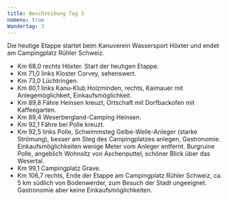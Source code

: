 ```yaml
---
title: Beschreibung Tag 3
nomenu: true
Wandertag: 3
---
```

Die heutige Etappe startet beim Kanuverein Wassersport Höxter und endet am Campingplatz Rühler Schweiz.

- Km 68,0 rechts Höxter. Start der heutigen Etappe.
- Km 71,0 links Kloster Corvey, sehenswert.
- Km 73,0 Lüchtringen.
- Km 80,1 links Kanu-Klub Holzminden, rechts, Kaimauer mit Anlegemöglichkeit, Einkaufsmöglichkeit.
- Km 89,8 Fähre Heinsen kreuzt, Ortschaft mit Dorfbackofen mit Kaffeegarten.
- Km 89,4 Weserbergland-Camping Heinsen.
- Km 92,1 Fähre bei Polle kreuzt.
- Km 92,5 links Polle, Schwimmsteg Gelbe-Welle-Anleger (starke Strömung), besser am Steg des Campingplatzes anlegen, Gastronomie. Einkaufsmöglichkeiten wenige Meter vom Anleger entfernt. Burgruine Polle, angeblich Wohnsitz von Aschenputtel, schöner Blick über das Wesertal.
- Km 99,1 Campingplatz Grave.
- Km 106,7 rechts, Ende der Etappe am Campingplatz Rühler Schweiz, ca. 5 km südlich von Bodenwerder, zum Besuch der Stadt ungeeignet. Gastronomie aber keine Einkaufsmöglichkeiten.

